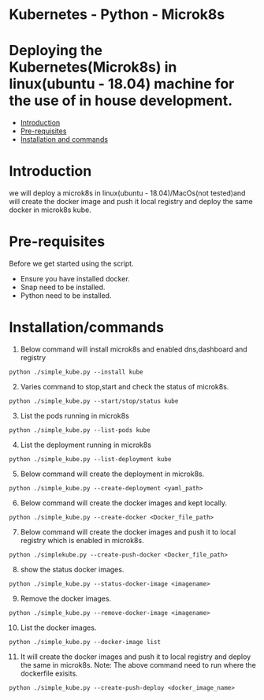 # Kubernetes - Python - Microk8s
# Deploying the Kubernetes(Microk8s) in linux(ubuntu - 18.04) machine for the use of in house development. 
- [Introduction](#Introduction)
- [Pre-requisites](#pre-requisites)
- [Installation and commands](#Installation/commands)

# Introduction
we will deploy a microk8s in linux(ubuntu - 18.04)/MacOs(not tested)and will create the docker image and push it local registry and  deploy the same docker in microk8s kube.

# Pre-requisites
Before we get started using the script. 
* Ensure you have installed docker.
* Snap need to be installed.
* Python need to be installed.

# Installation/commands
1. Below command will install microk8s and enabled dns,dashboard and registry
```
python ./simple_kube.py --install kube
```

2. Varies command to stop,start and check the status of microk8s.
```
python ./simple_kube.py --start/stop/status kube
```

3. List the pods running in microk8s
```
python ./simple_kube.py --list-pods kube
```

4. List the deployment running in microk8s
```
python ./simple_kube.py --list-deployment kube
```

5. Below command will create the deployment in microk8s.
```
python ./simple_kube.py --create-deployment <yaml_path>
```

6. Below command will create the docker images and kept locally.
```
python ./simple_kube.py --create-docker <Docker_file_path>
```

7. Below command will create the docker images and push it to local registry which is enabled in microk8s.
```
python ./simplekube.py --create-push-docker <Docker_file_path>
```

8. show the status docker images.
```
python ./simple_kube.py --status-docker-image <imagename>
```

9. Remove the docker images.
```
python ./simple_kube.py --remove-docker-image <imagename>
```

10. List the docker images.
```
python ./simple_kube.py --docker-image list
```

11. It will create the docker images and push it to local registry and deploy the same in microk8s.
Note: The above command need to run where the dockerfile exisits.
```
python ./simple_kube.py --create-push-deploy <docker_image_name>
```
